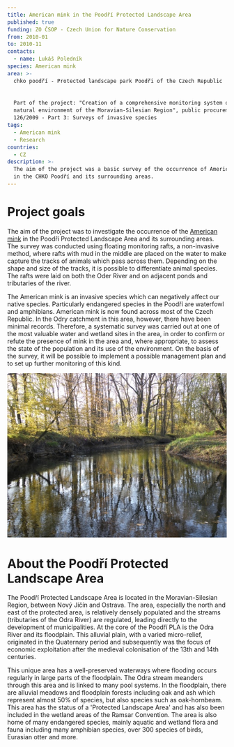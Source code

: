 ```yaml
---
title: American mink in the Poodří Protected Landscape Area
published: true
funding: ZO ČSOP - Czech Union for Nature Conservation
from: 2010-01
to: 2010-11
contacts:
  - name: Lukáš Poledník
species: American mink
area: >-
  chko poodří - Protected landscape park Poodři of the Czech Republic


  Part of the project: "Creation of a comprehensive monitoring system of the
  natural environment of the Moravian-Silesian Region", public procurement no.
  126/2009 - Part 3: Surveys of invasive species
tags:
  - American mink
  - Research
countries:
  - CZ
description: >-
  The aim of the project was a basic survey of the occurrence of American mink
  in the CHKO Poodří and its surrounding areas.
---
```

# Project goals

The aim of the project was to investigate the occurrence of the [American mink](/species-of-interest/american-mink) in the Poodří Protected Landscape Area and its surrounding areas. The survey was conducted using floating monitoring rafts, a non-invasive method, where rafts with mud in the middle are placed on the water to make capture the tracks of animals which pass across them. Depending on the shape and size of the tracks, it is possible to differentiate animal species. The rafts were laid on both the Oder River and on adjacent ponds and tributaries of the river. 

The American mink is an invasive species which can negatively affect our native species. Particularly endangered species in the Poodří are waterfowl and amphibians. American mink is now found across most of the Czech Republic. In the Odry catchment in this area, however, there have been minimal records. Therefore, a systematic survey was carried out at one of the most valuable water and wetland sites in the area, in order to confirm or refute the presence of mink in the area and, where appropriate, to assess the state of the population and its use of the environment. On the basis of the survey, it will be possible to implement a possible management plan and to set up further monitoring of this kind. 

![řeka Odra v CHKO Poodří](/media/pa310315m.jpg "řeka Odra")

# About the Poodří Protected Landscape Area

The Poodří Protected Landscape Area is located in the Moravian-Silesian Region, between Nový Jičín and Ostrava. The area, especially the north and east of the protected area, is relatively densely populated and the streams (tributaries of the Odra River) are regulated, leading directly to the development of municipalities. At the core of the Poodří PLA is the Odra River and its floodplain. This alluvial plain, with a varied micro-relief, originated in the Quaternary period and subsequently was the focus of economic exploitation after the medieval colonisation of the 13th and 14th centuries. 

This unique area has a well-preserved waterways where flooding occurs regularly in large parts of the floodplain. The Odra stream meanders through this area and is linked to many pool systems. In the floodplain, there are alluvial meadows and floodplain forests including oak and ash which represent almost 50% of species, but also species such as oak-hornbeam. This area has the status of a 'Protected Landscape Area' and has also been included in the wetland areas of the Ramsar Convention. The area is also home of many endangered species, mainly aquatic and wetland flora and fauna including many amphibian species, over 300 species of birds, Eurasian otter and more.
